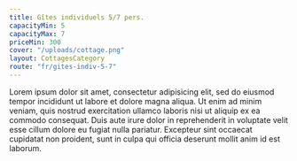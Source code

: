 ```yaml
---
title: Gîtes individuels 5/7 pers.
capacityMin: 5
capacityMax: 7
priceMin: 300
cover: "/uploads/cottage.png"
layout: CottagesCategory
route: "fr/gites-indiv-5-7"
---
```


Lorem ipsum dolor sit amet, consectetur adipisicing elit, sed do eiusmod tempor incididunt ut labore et dolore magna aliqua. Ut enim ad minim veniam, quis nostrud exercitation ullamco laboris nisi ut aliquip ex ea commodo consequat. Duis aute irure dolor in reprehenderit in voluptate velit esse cillum dolore eu fugiat nulla pariatur. Excepteur sint occaecat cupidatat non proident, sunt in culpa qui officia deserunt mollit anim id est laborum.
